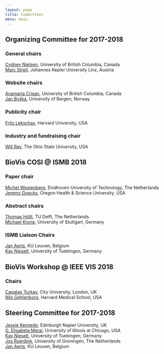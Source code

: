 ```yaml
---
layout: page
title: Committees
menu: main
---
```

## Organizing Committee for 2017-2018

### General chairs
[Cydney Nielsen](http://www.cydney.org/), University of British Columbia, Canada<br />
[Marc Streit](http://marc-streit.com/), Johannes Kepler University Linz, Austria<br />

### Website chairs
[Anamaria Crisan](http://www.cs.ubc.ca/~acrisan/), University of British Columbia, Canada<br />
[Jan Byška](http://www.uib.no/personer/Jan.Byska/), University of Bergen, Norway<br/>

### Publicity chair
[Fritz Lekschas](https://compbio.hms.harvard.edu/people/fritz-lekschas/), Harvard University, USA<br/>

### Industry and fundraising chair
[Will Ray](https://excelsior.asc.ohio-state.edu/~ray/), The Ohio State University, USA<br/>

## BioVis COSI @ ISMB 2018

### Paper chair
[Michel Westenberg](http://www.win.tue.nl/~mwestenb/), Eindhoven University of Technology, The Netherlands<br />
[Jeremy Goecks](https://goeckslab.org), Oregon Health & Science University, USA<br />

### Abstract chairs
[Thomas Höllt](https://graphics.tudelft.nl/thomas-hollt/), TU Delft, The Netherlands<br />
[Michael Krone](http://www.visus.uni-stuttgart.de/institut/personen/wissenschaftliche-mitarbeiter/michael-krone.html), University of Stuttgart, Germany<br/>

### ISMB Liaison Chairs
[Jan Aerts](http://vda-lab.be), KU Leuven, Belgium<br />
[Kay Nieselt](http://it.inf.uni-tuebingen.de/), University of Tuebingen, Germany<br />

## BioVis Workshop @ IEEE VIS 2018

### Chairs
[Cagatay Turkay](http://staff.city.ac.uk/cagatay.turkay.1/), City University, London, UK<br />
[Nils Gehlenborg](http://www.gehlenborg.com/), Harvard Medical School, USA<br />

## Steering Committee for 2017-2018
[Jessie Kennedy](http://www.iidi.napier.ac.uk/c/people/peopleid/41), Edinburgh Napier University, UK<br />
[G. Elisabeta Marai](https://www.evl.uic.edu/marai/), University of Illinois at Chicago, USA<br />
[Kay Nieselt](http://it.inf.uni-tuebingen.de/), University of Tuebingen, Germany<br />
[Jos Roerdink](http://www.cs.rug.nl/~roe/), University of Groningen, The Netherlands<br />
[Jan Aerts](http://vda-lab.be), KU Leuven, Belgium<br />
